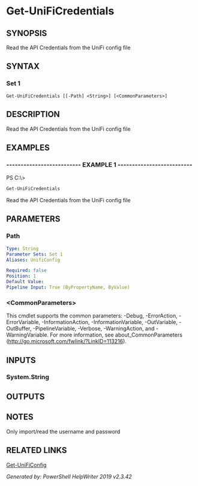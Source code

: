 ﻿# Get-UniFiCredentials

## SYNOPSIS
Read the API Credentials from the UniFi config file

## SYNTAX

### Set 1
```
Get-UniFiCredentials [[-Path] <String>] [<CommonParameters>]
```

## DESCRIPTION
Read the API Credentials from the UniFi config file

## EXAMPLES

### -------------------------- EXAMPLE 1 --------------------------
PS C:\\\>
```powershell
Get-UniFiCredentials
```

Read the API Credentials from the UniFi config file

## PARAMETERS

### Path


```yaml
Type: String
Parameter Sets: Set 1
Aliases: UnifiConfig

Required: false
Position: 1
Default Value: 
Pipeline Input: True (ByPropertyName, ByValue)
```

### \<CommonParameters\>
This cmdlet supports the common parameters: -Debug, -ErrorAction, -ErrorVariable, -InformationAction, -InformationVariable, -OutVariable, -OutBuffer, -PipelineVariable, -Verbose, -WarningAction, and -WarningVariable. For more information, see about_CommonParameters (http://go.microsoft.com/fwlink/?LinkID=113216).

## INPUTS

### System.String


## OUTPUTS

## NOTES

Only import/read the username and password

## RELATED LINKS

[Get-UniFiConfig]()


*Generated by: PowerShell HelpWriter 2019 v2.3.42*
